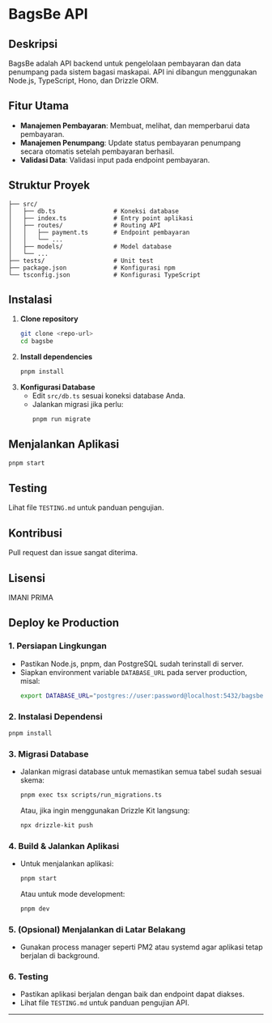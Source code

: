 # BagsBe API

## Deskripsi
BagsBe adalah API backend untuk pengelolaan pembayaran dan data penumpang pada sistem bagasi maskapai. API ini dibangun menggunakan Node.js, TypeScript, Hono, dan Drizzle ORM.

## Fitur Utama
- **Manajemen Pembayaran**: Membuat, melihat, dan memperbarui data pembayaran.
- **Manajemen Penumpang**: Update status pembayaran penumpang secara otomatis setelah pembayaran berhasil.
- **Validasi Data**: Validasi input pada endpoint pembayaran.

## Struktur Proyek
```
├── src/
│   ├── db.ts                # Koneksi database
│   ├── index.ts             # Entry point aplikasi
│   ├── routes/              # Routing API
│   │   ├── payment.ts       # Endpoint pembayaran
│   │   └── ...
│   ├── models/              # Model database
│   └── ...
├── tests/                   # Unit test
├── package.json             # Konfigurasi npm
└── tsconfig.json            # Konfigurasi TypeScript
```

## Instalasi
1. **Clone repository**
   ```bash
   git clone <repo-url>
   cd bagsbe
   ```
2. **Install dependencies**
   ```bash
   pnpm install
   ```
3. **Konfigurasi Database**
   - Edit `src/db.ts` sesuai koneksi database Anda.
   - Jalankan migrasi jika perlu:
     ```bash
     pnpm run migrate
     ```

## Menjalankan Aplikasi
```bash
pnpm start
```
## Testing
Lihat file `TESTING.md` untuk panduan pengujian.

## Kontribusi
Pull request dan issue sangat diterima.

## Lisensi
IMANI PRIMA

## Deploy ke Production

### 1. Persiapan Lingkungan
- Pastikan Node.js, pnpm, dan PostgreSQL sudah terinstall di server.
- Siapkan environment variable `DATABASE_URL` pada server production, misal:
  ```sh
  export DATABASE_URL="postgres://user:password@localhost:5432/bagsbe"
  ```

### 2. Instalasi Dependensi
```sh
pnpm install
```

### 3. Migrasi Database
- Jalankan migrasi database untuk memastikan semua tabel sudah sesuai skema:
  ```sh
  pnpm exec tsx scripts/run_migrations.ts
  ```
  Atau, jika ingin menggunakan Drizzle Kit langsung:
  ```sh
  npx drizzle-kit push
  ```

### 4. Build & Jalankan Aplikasi
- Untuk menjalankan aplikasi:
  ```sh
  pnpm start
  ```
  Atau untuk mode development:
  ```sh
  pnpm dev
  ```

### 5. (Opsional) Menjalankan di Latar Belakang
- Gunakan process manager seperti PM2 atau systemd agar aplikasi tetap berjalan di background.

### 6. Testing
- Pastikan aplikasi berjalan dengan baik dan endpoint dapat diakses.
- Lihat file `TESTING.md` untuk panduan pengujian API.

---
